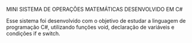 MINI SISTEMA DE OPERAÇÕES MATEMÁTICAS DESENVOLVIDO EM C#

Esse sistema foi desenvolvido com o objetivo de estudar a linguagem de programação C#, utilizando funções void, declaração de variáveis e condições if e switch.
